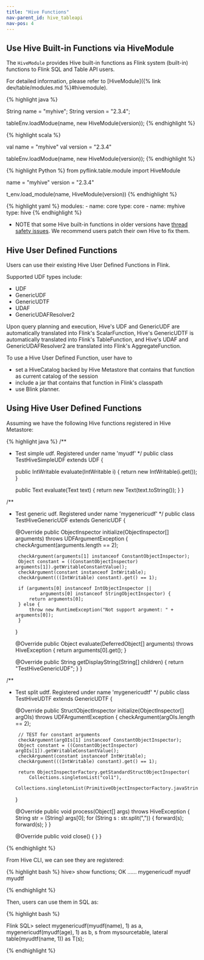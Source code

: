 ```yaml
---
title: "Hive Functions"
nav-parent_id: hive_tableapi
nav-pos: 4
---
```

<!--
Licensed to the Apache Software Foundation (ASF) under one
or more contributor license agreements.  See the NOTICE file
distributed with this work for additional information
regarding copyright ownership.  The ASF licenses this file
to you under the Apache License, Version 2.0 (the
"License"); you may not use this file except in compliance
with the License.  You may obtain a copy of the License at

  http://www.apache.org/licenses/LICENSE-2.0

Unless required by applicable law or agreed to in writing,
software distributed under the License is distributed on an
"AS IS" BASIS, WITHOUT WARRANTIES OR CONDITIONS OF ANY
KIND, either express or implied.  See the License for the
specific language governing permissions and limitations
under the License.
-->

## Use Hive Built-in Functions via HiveModule

The `HiveModule` provides Hive built-in functions as Flink system (built-in) functions to Flink SQL and Table API users.

For detailed information, please refer to [HiveModule]({% link dev/table/modules.md %}#hivemodule).

<div class="codetabs" markdown="1">
<div data-lang="Java" markdown="1">
{% highlight java %}

String name            = "myhive";
String version         = "2.3.4";

tableEnv.loadModue(name, new HiveModule(version));
{% endhighlight %}
</div>
<div data-lang="Scala" markdown="1">
{% highlight scala %}

val name            = "myhive"
val version         = "2.3.4"

tableEnv.loadModue(name, new HiveModule(version));
{% endhighlight %}
</div>
<div data-lang="Python" markdown="1">
{% highlight Python %}
from pyflink.table.module import HiveModule

name = "myhive"
version = "2.3.4"

t_env.load_module(name, HiveModule(version))
{% endhighlight %}
</div>
<div data-lang="YAML" markdown="1">
{% highlight yaml %}
modules:
   - name: core
     type: core
   - name: myhive
     type: hive
{% endhighlight %}
</div>
</div>

* NOTE that some Hive built-in functions in older versions have [thread safety issues](https://issues.apache.org/jira/browse/HIVE-16183).
We recommend users patch their own Hive to fix them.

## Hive User Defined Functions

Users can use their existing Hive User Defined Functions in Flink.

Supported UDF types include:

- UDF
- GenericUDF
- GenericUDTF
- UDAF
- GenericUDAFResolver2

Upon query planning and execution, Hive's UDF and GenericUDF are automatically translated into Flink's ScalarFunction,
Hive's GenericUDTF is automatically translated into Flink's TableFunction,
and Hive's UDAF and GenericUDAFResolver2 are translated into Flink's AggregateFunction.

To use a Hive User Defined Function, user have to

- set a HiveCatalog backed by Hive Metastore that contains that function as current catalog of the session
- include a jar that contains that function in Flink's classpath
- use Blink planner.

## Using Hive User Defined Functions

Assuming we have the following Hive functions registered in Hive Metastore:


{% highlight java %}
/**
 * Test simple udf. Registered under name 'myudf'
 */
public class TestHiveSimpleUDF extends UDF {

	public IntWritable evaluate(IntWritable i) {
		return new IntWritable(i.get());
	}

	public Text evaluate(Text text) {
		return new Text(text.toString());
	}
}

/**
 * Test generic udf. Registered under name 'mygenericudf'
 */
public class TestHiveGenericUDF extends GenericUDF {

	@Override
	public ObjectInspector initialize(ObjectInspector[] arguments) throws UDFArgumentException {
		checkArgument(arguments.length == 2);

		checkArgument(arguments[1] instanceof ConstantObjectInspector);
		Object constant = ((ConstantObjectInspector) arguments[1]).getWritableConstantValue();
		checkArgument(constant instanceof IntWritable);
		checkArgument(((IntWritable) constant).get() == 1);

		if (arguments[0] instanceof IntObjectInspector ||
				arguments[0] instanceof StringObjectInspector) {
			return arguments[0];
		} else {
			throw new RuntimeException("Not support argument: " + arguments[0]);
		}
	}

	@Override
	public Object evaluate(DeferredObject[] arguments) throws HiveException {
		return arguments[0].get();
	}

	@Override
	public String getDisplayString(String[] children) {
		return "TestHiveGenericUDF";
	}
}

/**
 * Test split udtf. Registered under name 'mygenericudtf'
 */
public class TestHiveUDTF extends GenericUDTF {

	@Override
	public StructObjectInspector initialize(ObjectInspector[] argOIs) throws UDFArgumentException {
		checkArgument(argOIs.length == 2);

		// TEST for constant arguments
		checkArgument(argOIs[1] instanceof ConstantObjectInspector);
		Object constant = ((ConstantObjectInspector) argOIs[1]).getWritableConstantValue();
		checkArgument(constant instanceof IntWritable);
		checkArgument(((IntWritable) constant).get() == 1);

		return ObjectInspectorFactory.getStandardStructObjectInspector(
			Collections.singletonList("col1"),
			Collections.singletonList(PrimitiveObjectInspectorFactory.javaStringObjectInspector));
	}

	@Override
	public void process(Object[] args) throws HiveException {
		String str = (String) args[0];
		for (String s : str.split(",")) {
			forward(s);
			forward(s);
		}
	}

	@Override
	public void close() {
	}
}

{% endhighlight %}

From Hive CLI, we can see they are registered:

{% highlight bash %}
hive> show functions;
OK
......
mygenericudf
myudf
myudtf

{% endhighlight %}


Then, users can use them in SQL as:


{% highlight bash %}

Flink SQL> select mygenericudf(myudf(name), 1) as a, mygenericudf(myudf(age), 1) as b, s from mysourcetable, lateral table(myudtf(name, 1)) as T(s);

{% endhighlight %}
